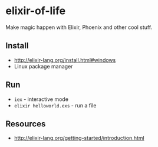 # elixir-of-life
Make magic happen with Elixir, Phoenix and other cool stuff.

## Install
* http://elixir-lang.org/install.html#windows
* Linux package manager

## Run
* `iex` - interactive mode
* `elixir helloworld.exs` - run a file

## Resources
* http://elixir-lang.org/getting-started/introduction.html
